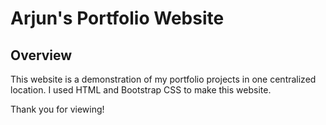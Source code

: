 # Arjun's Portfolio Website

## Overview

This website is a demonstration of my portfolio projects in one centralized location. I used HTML and Bootstrap CSS to make this website.

Thank you for viewing!